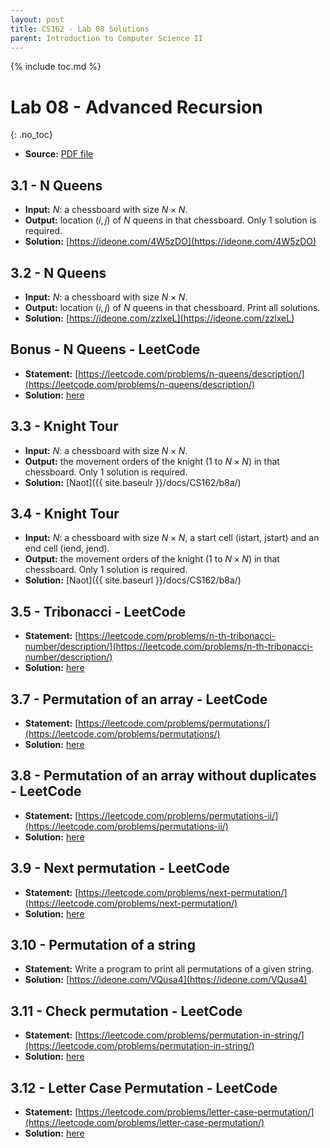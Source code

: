 ```yaml
---
layout: post
title: CS162 - Lab 08 Solutions
parent: Introduction to Computer Science II
--- 
```


{% include toc.md %}

# Lab 08 - Advanced Recursion
{: .no_toc}

* **Source:** [PDF file](Lab08_Advanced_Recursion.pdf)

## 3.1 - N Queens

* **Input:** $N$: a chessboard with size $N \times N$.
* **Output:** location $(i, j)$ of $N$ queens in that chessboard. Only $1$ solution is required.
* **Solution:** [https://ideone.com/4W5zDO](https://ideone.com/4W5zDO)

## 3.2 - N Queens

* **Input:** $N$: a chessboard with size $N \times N$.
* **Output:** location $(i, j)$ of $N$ queens in that chessboard. Print all solutions.
* **Solution:** [https://ideone.com/zzlxeL](https://ideone.com/zzlxeL)

## Bonus - N Queens - LeetCode

* **Statement:** [https://leetcode.com/problems/n-queens/description/](https://leetcode.com/problems/n-queens/description/)
* **Solution:** [here](https://leetcode.com/problems/n-queens/solutions/3465698/solution/)

## 3.3 - Knight Tour

* **Input:** $N$: a chessboard with size $N \times N$.
* **Output:** the movement orders of the knight ($1$ to $N \times N$) in that chessboard. Only $1$ solution is required.
* **Solution:** [Naot]({{ site.baseulr }}/docs/CS162/b8a/)

## 3.4 - Knight Tour

* **Input:** $N$: a chessboard with size $N \times N$, a start cell (istart, jstart) and an end cell (iend, jend).
* **Output:** the movement orders of the knight ($1$ to $N \times N$) in that chessboard. Only $1$ solution is required.
* **Solution:** [Naot]({{ site.baseurl }}/docs/CS162/b8a/)

## 3.5 - Tribonacci - LeetCode

* **Statement:** [https://leetcode.com/problems/n-th-tribonacci-number/description/](https://leetcode.com/problems/n-th-tribonacci-number/description/)
* **Solution:** [here](https://leetcode.com/problems/n-th-tribonacci-number/solutions/3465739/solution/)

## 3.7 - Permutation of an array - LeetCode

* **Statement:** [https://leetcode.com/problems/permutations/](https://leetcode.com/problems/permutations/)
* **Solution:** [here](https://leetcode.com/problems/permutations/solutions/3465755/solution/)

## 3.8 - Permutation of an array without duplicates - LeetCode

* **Statement:** [https://leetcode.com/problems/permutations-ii/](https://leetcode.com/problems/permutations-ii/)
* **Solution:** [here](https://leetcode.com/problems/permutations-ii/solutions/3465811/solution/)

## 3.9 - Next permutation - LeetCode

* **Statement:** [https://leetcode.com/problems/next-permutation/](https://leetcode.com/problems/next-permutation/)
* **Solution:** [here](https://leetcode.com/problems/next-permutation/solutions/3467635/solution/)

## 3.10 - Permutation of a string

* **Statement:** Write a program to print all permutations of a given string.
* **Solution:** [https://ideone.com/VQusa4](https://ideone.com/VQusa4)
## 3.11 - Check permutation - LeetCode

* **Statement:** [https://leetcode.com/problems/permutation-in-string/](https://leetcode.com/problems/permutation-in-string/)
* **Solution:** [here](https://leetcode.com/problems/permutation-in-string/solutions/3467641/solution/)

## 3.12 - Letter Case Permutation - LeetCode

* **Statement:** [https://leetcode.com/problems/letter-case-permutation/](https://leetcode.com/problems/letter-case-permutation/)
* **Solution:** [here](https://leetcode.com/problems/letter-case-permutation/solutions/3467649/solution/)